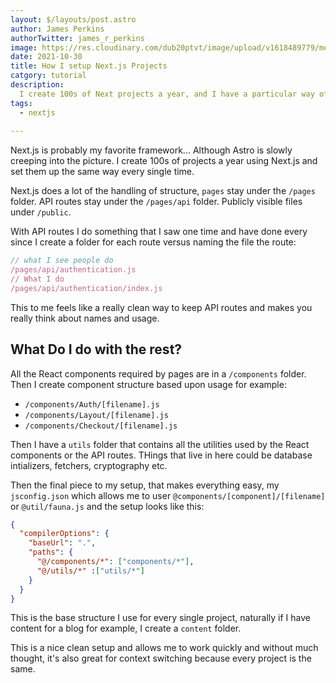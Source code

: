 ```yaml
---
layout: $/layouts/post.astro
author: James Perkins
authorTwitter: james_r_perkins
image: https://res.cloudinary.com/dub20ptvt/image/upload/v1618489779/me_n7quph.jpg
date: 2021-10-30
title: How I setup Next.js Projects
catgory: tutorial
description:
  I create 100s of Next projects a year, and I have a particular way of setting everything up. It might be for you, it might not.
tags:
  - nextjs
  
---
```


Next.js is probably my favorite framework... Although Astro is slowly creeping into the picture. I create 100s of projects a year using Next.js and set them up the same way every single time. 

Next.js does a lot of the handling of structure, `pages` stay under the `/pages` folder. API routes stay under the `/pages/api` folder. Publicly visible files under `/public`.

With API routes I do something that I saw one time and have done every since I create a folder for each route versus naming the file the route:

```javascript
// what I see people do
/pages/api/authentication.js
// What I do
/pages/api/authentication/index.js
```
This to me feels like a really clean way to keep API routes and makes you really think about names and usage. 

## What Do I do with the rest?

All the React components required by pages are in a `/components` folder. Then I create component structure based upon usage for example:

- `/components/Auth/[filename].js`
- `/components/Layout/[filename].js`
- `/components/Checkout/[filename].js`

Then I have a `utils` folder that contains all the utilities used by the React components or the API routes. THings that live in here could be database intializers, fetchers, cryptography etc.

Then the final piece to my setup, that makes everything easy, my `jsconfig.json` which allows me to user `@components/[component]/[filename]` or `@util/fauna.js` and the setup looks like this:

```json
{
  "compilerOptions": {
    "baseUrl": ".",
    "paths": {
      "@/components/*": ["components/*"],
      "@/utils/*" :["utils/*"]
    }
  }
}
```
This is the base structure I use for every single project, naturally if I have content for a blog for example, I create a `content` folder.

This is a nice clean setup and allows me to work quickly and without much thought, it's also great for context switching because every project is the same. 